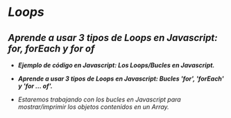 # **_Loops_**

## **_Aprende a usar 3 tipos de Loops en Javascript: for, forEach y for of_**

- **_Ejemplo de código en Javascript: Los Loops/Bucles en Javascript._**
  
- **_Aprende a usar 3 tipos de Loops en Javascript: Bucles 'for', 'forEach' y 'for ... of'._**

- _Estaremos trabajando con los bucles en Javascript para mostrar/imprimir los objetos contenidos en un Array._
